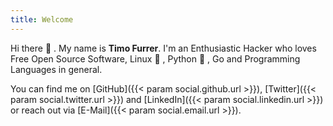 ```yaml
---
title: Welcome
---
```


Hi there :wave: . My name is **Timo Furrer**.
I'm an Enthusiastic Hacker who loves Free Open Source Software,
Linux :penguin: , Python :snake: , Go and Programming Languages
in general.

You can find me on
[GitHub]({{< param social.github.url >}}),
[Twitter]({{< param social.twitter.url >}}) and
[LinkedIn]({{< param social.linkedin.url >}}) or reach out via
[E-Mail]({{< param social.email.url >}}).